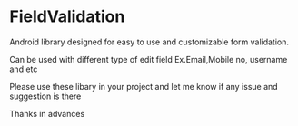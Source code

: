# FieldValidation
Android library designed for easy to use  and customizable form validation.

Can be used with different type of edit field
Ex.Email,Mobile no, username and etc 

Please use these libary in your project and let me know if any issue and suggestion is there 

Thanks in advances
